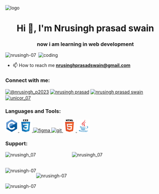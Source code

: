 ![logo](https://i.pinimg.com/originals/81/17/8b/81178b47a8598f0c81c4799f2cdd4057.gif)
<h1 align="center">Hi 👋, I'm Nrusingh prasad swain</h1>
<h3 align="center">now i am learning in web development</h3>
<img align="right" alt="coding" width="400" src="https://camo.githubusercontent.com/19db51af5f90f1b152bc0b9078f5fe97053955be5074f03f17019c70345bdcdb/68747470733a2f2f6d69726f2e6d656469756d2e636f6d2f6d61782f313336302f302a37513379765349765f7430696f4a2d5a2e676966">
<p align="left"> <img src="https://komarev.com/ghpvc/?username=nrusingh-07&label=Profile%20views&color=0e75b6&style=flat" alt="nrusingh-07" /> </p>

- 📫 How to reach me **nrusinghprasadswain@gmail.com**

<h3 align="left">Connect with me:</h3>
<p align="left">
<a href="https://twitter.com/@nrusingh_p2023" target="blank"><img align="center" src="https://raw.githubusercontent.com/rahuldkjain/github-profile-readme-generator/master/src/images/icons/Social/twitter.svg" alt="@nrusingh_p2023" height="30" width="40" /></a>
<a href="https://linkedin.com/in/nrusingh prasad" target="blank"><img align="center" src="https://raw.githubusercontent.com/rahuldkjain/github-profile-readme-generator/master/src/images/icons/Social/linked-in-alt.svg" alt="nrusingh prasad" height="30" width="40" /></a>
<a href="https://fb.com/nrusingh prasad swain" target="blank"><img align="center" src="https://raw.githubusercontent.com/rahuldkjain/github-profile-readme-generator/master/src/images/icons/Social/facebook.svg" alt="nrusingh prasad swain" height="30" width="40" /></a>
<a href="https://instagram.com/unicor_07" target="blank"><img align="center" src="https://raw.githubusercontent.com/rahuldkjain/github-profile-readme-generator/master/src/images/icons/Social/instagram.svg" alt="unicor_07" height="30" width="40" /></a>
</p>

<h3 align="left">Languages and Tools:</h3>
<p align="left"> <a href="https://www.cprogramming.com/" target="_blank" rel="noreferrer"> <img src="https://raw.githubusercontent.com/devicons/devicon/master/icons/c/c-original.svg" alt="c" width="40" height="40"/> </a> <a href="https://www.w3schools.com/css/" target="_blank" rel="noreferrer"> <img src="https://raw.githubusercontent.com/devicons/devicon/master/icons/css3/css3-original-wordmark.svg" alt="css3" width="40" height="40"/> </a> <a href="https://www.figma.com/" target="_blank" rel="noreferrer"> <img src="https://www.vectorlogo.zone/logos/figma/figma-icon.svg" alt="figma" width="40" height="40"/> </a> <a href="https://git-scm.com/" target="_blank" rel="noreferrer"> <img src="https://www.vectorlogo.zone/logos/git-scm/git-scm-icon.svg" alt="git" width="40" height="40"/> </a> <a href="https://www.w3.org/html/" target="_blank" rel="noreferrer"> <img src="https://raw.githubusercontent.com/devicons/devicon/master/icons/html5/html5-original-wordmark.svg" alt="html5" width="40" height="40"/> </a> <a href="https://www.java.com" target="_blank" rel="noreferrer"> <img src="https://raw.githubusercontent.com/devicons/devicon/master/icons/java/java-original.svg" alt="java" width="40" height="40"/> </a> </p>

<h3 align="left">Support:</h3>
<p><a href="https://www.buymeacoffee.com/nrusingh_07"> <img align="left" src="https://cdn.buymeacoffee.com/buttons/v2/default-yellow.png" height="50" width="210" alt="nrusingh_07" /></a><a href="https://ko-fi.com/nrusingh_07"> <img align="left" src="https://cdn.ko-fi.com/cdn/kofi3.png?v=3" height="50" width="210" alt="nrusingh_07" /></a></p><br><br>

<p><img align="left" src="https://github-readme-stats.vercel.app/api/top-langs?username=nrusingh-07&show_icons=true&locale=en&layout=compact" alt="nrusingh-07" /></p>

<p>&nbsp;<img align="center" src="https://github-readme-stats.vercel.app/api?username=nrusingh-07&show_icons=true&locale=en" alt="nrusingh-07" /></p>

<p><img align="center" src="https://github-readme-streak-stats.herokuapp.com/?user=nrusingh-07&" alt="nrusingh-07" /></p>



